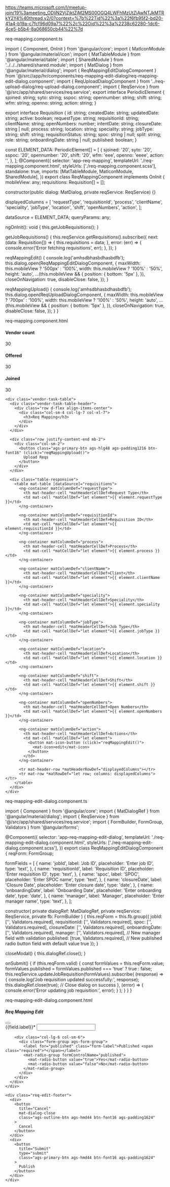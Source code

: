 https://teams.microsoft.com/l/meetup-join/19%3ameeting_ODliN2VjZjktZjM2MS00OGQ4LWFhMzUtZjAwNTJkMTRkY2Y4%40thread.v2/0?context=%7b%22Tid%22%3a%22f6fb95f2-bd20-41a4-b19a-c7fcf96d09a7%22%2c%22Oid%22%3a%2238c62280-1dc6-4ce5-b5b4-8a068650cb44%22%7d


req-mapping.component.ts

import { Component, OnInit } from '@angular/core';
import { MatIconModule } from '@angular/material/icon';
import { MatTableModule } from '@angular/material/table';
import { SharedModule } from '../../../shared/shared.module';
import { MatDialog } from '@angular/material/dialog';
import { ReqMappingEditDialogComponent } from '@/src//app/hr/components/req-mapping-edit-dialog/req-mapping-edit-dialog.component';
import { ReqUploadDialogComponent } from '../req-upload-dialog/req-upload-dialog.component';
import { ReqService } from '@/src/app/shared/services/req.service';
export interface PeriodicElement {
  sjoined: string;
  syto: string;
  sspoc: string;
  opennumber: string;
  shift: string;
  wfm: string;
  openno: string;
  action: string;
}

export interface Requisition {
  id: string;
  createdDate: string;
  updatedDate: string;
  active: boolean;
  requestType: string;
  requisitionId: string;
  clientName: string;
  openNumbers: number;
  intentDate: string;
  closureDate: string | null;
  process: string;
  location: string;
  speciality: string;
  jobType: string;
  shift: string;
  requisitionStatus: string;
  spoc: string | null;
  split: string;
  role: string;
  onboardingDate: string | null;
  published: boolean;
}


const ELEMENT_DATA: PeriodicElement[] = [
  {
    sjoined: '20',
    syto: '20',
    sspoc: '20',
    opennumber: '20',
    shift: '20',
    wfm: 'eee',
    openno: 'eeee',
    action: '',
  },
];
@Component({
  selector: 'app-req-mapping',
  templateUrl: './req-mapping.component.html',
  styleUrls: ['./req-mapping.component.scss'],
  standalone: true,
  imports: [MatTableModule, MatIconModule, SharedModule],
})
export class ReqMappingComponent implements OnInit {
  mobileView: any;
  requisitions: Requisition[] = [];

  constructor(public dialog: MatDialog, private reqService: ReqService) {}

  displayedColumns = [
    'requestType',
    'requisitionId',
    'process',
    'clientName',
    'speciality',
    'jobType',
    'location',
    'shift',
    'openNumbers',
    'action',
  ];

  dataSource = ELEMENT_DATA;
  queryParams: any;

  ngOnInit(): void {
    this.getJobRequisitions();
  }

  getJobRequisitions() {
    this.reqService.getRequisitions().subscribe({
      next: (data: Requisition[]) => {
        this.requisitions = data;
      },
      error: (err) => {
        console.error('Error fetching requisitions', err);
      },
    });
  }

  reqMappingEdit() {
    console.log('amhsdbhasbdhasbdfb');
    this.dialog.open(ReqMappingEditDialogComponent, {
      maxWidth: this.mobileView ? '500px' : '100%',
      width: this.mobileView ? '100%' : '50%',
      height: 'auto',
      ...(this.mobileView && {
        position: { bottom: '5px' },
      }),
      closeOnNavigation: true,
      disableClose: false,
    });
  }

  reqMappingUpload() {
    console.log('amhsdbhasbdhasbdfb');
    this.dialog.open(ReqUploadDialogComponent, {
      maxWidth: this.mobileView ? '700px' : '100%',
      width: this.mobileView ? '100%' : '50%',
      height: 'auto',
      ...(this.mobileView && {
        position: { bottom: '5px' },
      }),
      closeOnNavigation: true,
      disableClose: false,
    });
  }
}


req-mapping.component.html

<div class="hr-vendor-header">
  <!-- <app-breadcrumb
    [pageName]="queryParams.name"
    header="Hiring Update"
    backNavigation="h/hiring-update/"
  ></app-breadcrumb> -->
</div>
<div class="hr-vendor-list">
  <div class="hr-vendor-list-body">
    <div class="row">
      <div class="col-md-12 col-lg-3 col-xl-4 col-xxl-4 col-xs-12">
        <div class="ags-count-vendor">
          <h4>Vendor count</h4>
          <p class="pt-4">30</p>
        </div>
      </div>
      <div class="col-md-12 col-lg-5 col-xl-4 col-xxl-4 col-xs-12">
        <div class="ags-count-vendor">
          <h4 class="me-auto">Offered</h4>
          <p class="pt-4">30</p>
        </div>
      </div>
      <div class="col-md-12 col-lg-4 col-xl-4 col-xxl-4 col-xs-12">
        <div class="ags-count-vendor">
          <h4 class="me-auto">Joined</h4>
          <p class="pt-4">30</p>
        </div>
      </div>
    </div>

    <div class="vendor-task-table">
      <div class="vendor-task-table-header">
        <div class="row d-flex align-items-center">
          <div class="col-sm-4 col-lg-7 col-xl-7">
            <h3>Req Mapping</h3>
          </div>
        </div>
      </div>

      <div class="row justify-content-end mb-2">
        <div class="col-sm-2">
          <button class="ags-primary-btn ags-hlg48 ags-padding1216 btn-font16" (click)="reqMappingUpload()">
            Upload Reqs
          </button>
        </div>
      </div>

      <div class="table-responsive">
        <table mat-table [dataSource]="requisitions">
          <ng-container matColumnDef="requestType">
            <th mat-header-cell *matHeaderCellDef>Request Type</th>
            <td mat-cell *matCellDef="let element">{{ element.requestType }}</td>
          </ng-container>

          <ng-container matColumnDef="requisitionId">
            <th mat-header-cell *matHeaderCellDef>Requisition ID</th>
            <td mat-cell *matCellDef="let element">{{ element.requisitionId }}</td>
          </ng-container>

          <ng-container matColumnDef="process">
            <th mat-header-cell *matHeaderCellDef>Process</th>
            <td mat-cell *matCellDef="let element">{{ element.process }}</td>
          </ng-container>

          <ng-container matColumnDef="clientName">
            <th mat-header-cell *matHeaderCellDef>Client</th>
            <td mat-cell *matCellDef="let element">{{ element.clientName }}</td>
          </ng-container>

          <ng-container matColumnDef="speciality">
            <th mat-header-cell *matHeaderCellDef>Speciality</th>
            <td mat-cell *matCellDef="let element">{{ element.speciality }}</td>
          </ng-container>

          <ng-container matColumnDef="jobType">
            <th mat-header-cell *matHeaderCellDef>Job Type</th>
            <td mat-cell *matCellDef="let element">{{ element.jobType }}</td>
          </ng-container>

          <ng-container matColumnDef="location">
            <th mat-header-cell *matHeaderCellDef>Location</th>
            <td mat-cell *matCellDef="let element">{{ element.location }}</td>
          </ng-container>

          <ng-container matColumnDef="shift">
            <th mat-header-cell *matHeaderCellDef>Shift</th>
            <td mat-cell *matCellDef="let element">{{ element.shift }}</td>
          </ng-container>

          <ng-container matColumnDef="openNumbers">
            <th mat-header-cell *matHeaderCellDef>Open Numbers</th>
            <td mat-cell *matCellDef="let element">{{ element.openNumbers }}</td>
          </ng-container>

          <ng-container matColumnDef="action">
            <th mat-header-cell *matHeaderCellDef>Actions</th>
            <td mat-cell *matCellDef="let element">
              <button mat-icon-button (click)="reqMappingEdit()">
                <mat-icon>edit</mat-icon>
              </button>
            </td>
          </ng-container>

          <tr mat-header-row *matHeaderRowDef="displayedColumns"></tr>
          <tr mat-row *matRowDef="let row; columns: displayedColumns"></tr>
        </table>
      </div>
    </div>
  </div>
</div>

req-mapping-edit-dialog.component.ts

import { Component } from '@angular/core';
import { MatDialogRef } from '@angular/material/dialog';
import { ReqService } from '@/src/app/shared/services/req.service';
import { FormBuilder, FormGroup, Validators } from '@angular/forms';

@Component({
  selector: 'app-req-mapping-edit-dialog',
  templateUrl: './req-mapping-edit-dialog.component.html',
  styleUrls: ['./req-mapping-edit-dialog.component.scss'],
})
export class ReqMappingEditDialogComponent {
  reqForm: FormGroup;

  formFields = [
    {
      name: 'jobId',
      label: 'Job ID',
      placeholder: 'Enter job ID',
      type: 'text',
    },
    {
      name: 'requisitionId',
      label: 'Requisition ID',
      placeholder: 'Enter requisition ID',
      type: 'text',
    },
    {
      name: 'spoc',
      label: 'SPOC',
      placeholder: 'Enter SPOC name',
      type: 'text',
    },
    {
      name: 'closureDate',
      label: 'Closure Date',
      placeholder: 'Enter closure date',
      type: 'date',
    },
    {
      name: 'onboardingDate',
      label: 'Onboarding Date',
      placeholder: 'Enter onboarding date',
      type: 'date',
    },
    {
      name: 'manager',
      label: 'Manager',
      placeholder: 'Enter manager name',
      type: 'text',
    },
  ];

  constructor(
    private dialogRef: MatDialogRef<ReqMappingEditDialogComponent>,
    private reqService: ReqService,
    private fb: FormBuilder
  ) {
    this.reqForm = this.fb.group({
      jobId: ['', Validators.required],
      requisitionId: ['', Validators.required],
      spoc: ['', Validators.required],
      closureDate: ['', Validators.required],
      onboardingDate: ['', Validators.required],
      manager: ['', Validators.required], // New manager field with validation
      published: [true, Validators.required], // New published radio button field with default value true
    });
  }

  closeModal() {
    this.dialogRef.close();
  }

  onSubmit() {
    if (this.reqForm.valid) {
      const formValues = this.reqForm.value;
      formValues.published = formValues.published === 'true' ? true : false;
      this.reqService.updateJobRequisition(formValues).subscribe(
        (response) => {
          console.log('Job requisition updated successfully:', response);
          this.dialogRef.close(true); // Close dialog on success
        },
        (error) => {
          console.error('Error updating job requisition:', error);
        }
      );
    }
  }
}


req-mapping-edit-dialog.component.html

<div class="req-edit-modal">
  <div class="req-edit-header">
    <h5 class="heading-text">Req Mapping Edit</h5>
    <div>
      <button class="close-btn" (click)="closeModal()">
        <app-icon class="app-icon" icon="close"></app-icon>
      </button>
    </div>
  </div>
  <form [formGroup]="reqForm" (ngSubmit)="onSubmit()">
    <div class="req-edit-body">
      <div class="row">
        <!-- Loop through the dynamic form fields -->
        <div class="col-lg-6 col-sm-6" *ngFor="let field of formFields">
          <div class="form-group ags-form-group">
            <label for="{{field.name}}" class="form-label">{{field.label}}<span class="required">*</span></label>
            <mat-form-field>
              <input
                matInput
                [formControlName]="field.name"
                [placeholder]="field.placeholder"
                [type]="field.type"
                required
              />
            </mat-form-field>
          </div>
        </div>

        <div class="col-lg-6 col-sm-6">
          <div class="form-group ags-form-group">
            <label for="published" class="form-label">Published <span class="required">*</span></label>
            <mat-radio-group formControlName="published">
              <mat-radio-button value="true">Yes</mat-radio-button>
              <mat-radio-button value="false">No</mat-radio-button>
            </mat-radio-group>
          </div>
        </div>
      </div>
    </div>

    <div class="req-edit-footer">
      <div>
        <button
          title="Cancel"
          mat-dialog-close
          class="ags-outline-btn ags-hmd44 btn-font16 ags-padding1624"
        >
          Cancel
        </button>
      </div>
      <div>
        <button
          title="Submit"
          type="submit"
          class="ags-primary-btn ags-hmd44 btn-font16 ags-padding1624"
        >
          Publish
        </button>
      </div>
    </div>
  </form>
</div>


